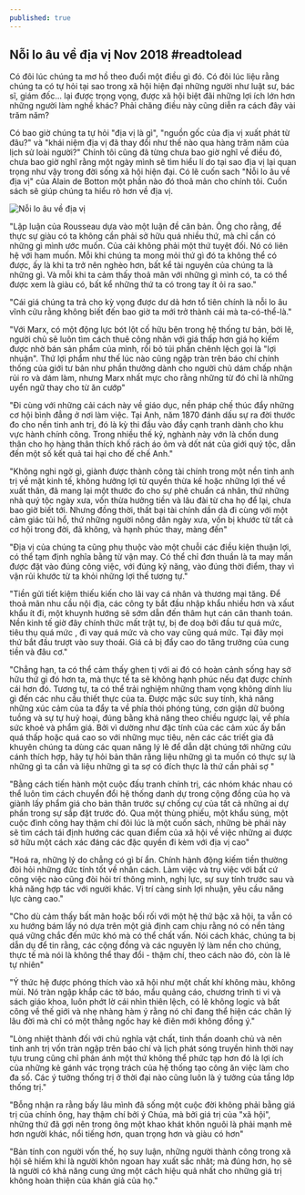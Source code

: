 ```yaml
---
published: true
---
```

## Nỗi lo âu về địa vị Nov 2018 #readtolead

Có đôi lúc chúng ta mơ hồ theo đuổi một điều gì đó. Có đôi lúc liệu rằng chúng ta có tự hỏi tại sao trong xã hội hiện đại những người như luật sư, bác sĩ, giám đốc... lại được trọng vọng, được xã hội biệt đãi những lợi ích lớn hơn những người làm nghề khác? Phải chăng điều này cũng diễn ra cách đây vài trăm năm?

Có bao giờ chúng ta tự hỏi "địa vị là gì", "nguồn gốc của địa vị xuất phát từ đâu?" và "khái niệm địa vị đã thay đổi như thế nào qua hàng trăm năm của lịch sử loài người?" Chính tôi cũng đã từng chưa bao giờ nghĩ về điều đó, chưa bao giờ nghĩ rằng một ngày mình sẽ tìm hiểu lí do tại sao địa vị lại quan trọng như vậy trong đời sống xã hội hiện đại. Có lẽ cuốn sach "Nỗi lo âu về địa vị" của Alain de Botton một phần nào đó thoả mản cho chính tôi. Cuốn sách sẽ giúp chúng ta hiểu rỏ hơn về địa vị.

![Nỗi lo âu về địa vị]({{site.baseurl}}/images/IMG_2153.JPG)



"Lập luận của Rousseau dựa vào một luận đề căn bản. Ông cho rằng, để thực sự giàu có ta không cần phải sở hữu quá nhiều thứ, mà chỉ cần có những gì mình ước muốn. Của cải không phải một thứ tuyệt đối. Nó có liên hệ với ham muốn. Mỗi khi chúng ta mong mỏi thứ gì đó ta không thể có được, ấy là khi ta trở nên nghèo hơn, bất kể tài nguyên của chúng ta là những gì. Và mỗi khi ta cảm thấy thoả mãn với những gì mình có, ta có thể được xem là giàu có, bất kể những thứ ta có trong tay ít ỏi ra sao."


"Cái giá chúng ta trả cho kỳ vọng được dư dả hơn tổ tiên chính là nỗi lo âu vĩnh cửu rằng không biết đến bao giờ ta mới trở thành cái mà ta-có-thể-là."

"Với Marx, có một động lực bót lột cố hữu bên trong hệ thống tư bản, bởi lẽ, người chủ sẽ luôn tìm cách thuê công nhân với giá thấp hơn giá họ kiếm được nhờ bán sản phẩm của mình, rồi bỏ túi phần chênh lệch gọi là "lợi nhuận". Thứ lợi phẩm như thế lúc nào cũng ngập tràn trên báo chí chính thống của giới tư bản như phần thưởng dành cho người chủ dám chấp nhận rủi ro và dám làm, nhưng Marx nhất mực cho rằng những từ đó chỉ là những uyển ngữ thay cho từ ăn cướp"

"Đi cùng với những cải cách này về giáo dục, nền pháp chế thúc đẩy những cơ hội bình đẳng ở nơi làm việc. Tại Anh, năm 1870 đánh dấu sự ra đời thước đo cho nền tinh anh trị, đó là kỳ thi đầu vào đầy cạnh tranh dành cho khu vực hành chính công. Trong nhiều thế kỷ, nghành này vớn là chốn dung thân cho họ hàng thân thích khố rách áo ôm và dốt nát của giới quý tộc, dẫn đến một số kết quả tai hại cho đế chế Anh."

"Không nghi ngờ gì, giành được thành công tài chính trong một nền tinh anh trị về mặt kinh tế, không hưởng lợi từ quyền thừa kế hoặc những lợi thế về xuất thân, đã mang lại một thước đo cho sự phê chuẩn cá nhân, thứ những nhà quý tộc ngày xưa, vốn thừa hưởng tiền và lâu đài từ cha họ để lại, chưa bao giờ biết tới. Nhưng đồng thời, thất bại tài chính dần dà đi cùng với một cảm giác tủi hổ, thứ những người nông dân ngày xưa, vốn bị khước từ tất cả cơ hội trong đời, đã không, và hạnh phúc thay, màng đến"

"Địa vị của chúng ta cũng phụ thuộc vào một chuỗi các điều kiện thuận lợi, có thể tạm định nghĩa bằng từ vận may. Có thể chỉ đơn thuần là ta may mắn được đặt vào đúng công việc, với đúng kỹ năng, vào đúng thời điểm, thay vì vận rủi khước từ ta khỏi những lợi thế tương tự."

"Tiền gửi tiết kiệm thiếu kiến cho lãi vay cá nhân và thương mại tăng. Để thoả mãn nhu cầu nội địa, các công ty bắt đầu nhập khẩu nhiều hơn và xấut khẩu ít đi, một khuynh hướng sẽ sớm dẫn đến thâm hụt cán cân thanh toán. Nền kinh tế giờ đây chính thức mất trật tự, bị đe doạ bởi đầu tư quá mức, tiêu thụ quá mức , đi vay quá mức và cho vay cũng quá mức. Tại đây mọi thứ bắt đầu trượt vào suy thoái. Giá cả bị đẩy cao do tăng trưởng của cung tiền và đâu cơ."

"Chẳng hạn, ta có thể cảm thấy ghen tị với ai đó có hoàn cảnh sống hay sở hữu thứ gì đó hơn ta, mà thực tế ta sẽ không hạnh phúc nếu đạt được chính cái hơn đó. Tương tự, ta có thể trải nghiệm những tham vọng không dính líu gì đến các nhu cầu thiết thực của ta. Được mặc sức suy tính, khả năng những xúc cảm của ta đẩy ta về phía thói phóng túng, cơn giận dữ buông tuồng và sự tự huỷ hoại, đúng bằng khả năng theo chiều ngược lại, về phía sức khoẻ và phẩm giá. Bởi vì dường như đặc tính của các cảm xúc ấy bắn quá thấp hoặc quá cao so với những mục tiêu, nên các các triết gia đã khuyên chúng ta dùng các quan năng lý lẽ để dẫn dặt chúng tới những cứu cánh thích hợp, hãy tự hỏi bản thân rằng liệu những gì ta muốn có thực sự là những gì ta cần và liệu những gì ta sợ có đích thực là thứ cần phải sợ
"

"Bằng cách tiến hành một cuộc đấu tranh chính trị, các nhóm khác nhau có thể luôn tìm cách chuyển đổi hệ thống danh dự trong cộng đồng của họ và giành lấy phẩm giá cho bản thân trước sự chống cự của tất cả những ai dự phần trong sự sắp đặt trước đó. Qua một thùng phiếu, một khẩu súng, một cuộc đình công hay thậm chí đôi lúc là một cuốn sách, những bè phái này sẽ tìm cách tái định hướng các quan điểm của xã hội về việc những ai được sở hữu một cách xác đáng các đặc quyền đi kèm với địa vị cao"

"Hoá ra, những lý do chẳng có gì bí ẩn. Chính hành động kiếm tiền thường đòi hỏi những đức tính tốt về nhân cách. Làm việc và trụ việc với bất cứ công việc nào cũng đòi hỏi trí thông minh, nghị lực, sự suy tính trước sau và khả năng hợp tác với người khác. Vị trí càng sinh lợi nhuận, yêu cầu năng lực càng cao."

"Cho dù cảm thấy bất mãn hoặc bối rối với một hệ thứ bậc xã hội, ta vẫn có xu hướng bám lấy nó dựa trên một giả định cam chịu rằng nó có nền tảng quá vững chắc đến mức khó mà có thể chất vấn. Nói cách khác, chúng ta bị dẫn dụ để tin rằng, các cộng đồng và các nguyên lý làm nền cho chúng, thực tế mà nói là không thể thay đổi - thậm chí, theo cách nào đó, còn là lẽ tự nhiên"

"Ý thức hệ được phóng thích vào xã hội như một chất khí không màu, không mùi. Nó tràn ngập khắp các tờ báo, mẩu quảng cáo, chương trình ti vi và sách giáo khoa, luôn phớt lờ cái nhìn thiên lệch, có lẽ không logic và bất công về thế giới và nhẹ nhàng hàm ý rằng nó chỉ đang thể hiện các chân lý lâu đời mà chỉ có một thằng ngốc hay kẻ điên mới không đồng ý."

"Lòng nhiệt thành đối với chủ nghĩa vật chất, tinh thần doanh chủ và nên tinh anh trị vốn tràn ngập trên báo chí và lịch phát sóng truyền hình thời nay tựu trung cũng chỉ phản ánh một thứ không thể phức tạp hơn đó là lợi ích của những kẻ gánh vác trọng trách của hệ thống tạo công ăn việc làm cho đa số. Các ý tưởng thống trị ở thời đại nào cũng luôn là ý tưởng của tầng lớp thống trị."

"Bỗng nhận ra rằng bấy lâu mình đã sống một cuộc đời không phải bằng giá trị của chính ông, hay thậm chí bởi ý Chúa, mà bởi giá trị của "xã hội", những thứ đã gợi nên trong ông một khao khát khôn nguôi là phải mạnh mẽ hơn người khác, nổi tiếng hơn, quan trọng hơn và giàu có hơn"

"Bản tính con người vốn thế, họ suy luận, những người thành công trong xã hội sẽ hiếm khi là người khôn ngoan hay xuất sắc nhât; mà đúng hơn, họ sẽ là người có khả năng cung ứng một cách hiệu quả nhất cho những giá trị không hoàn thiện của khán giả của họ."
